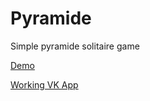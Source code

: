 # Pyramide
Simple pyramide solitaire game

[Demo](https://thedrint.github.io/pyramide/)

[Working VK App](https://vk.com/app7037478)
